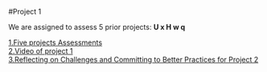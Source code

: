 #Project 1

We are assigned to assess 5 prior projects: **U x H w q**<br>	

<span style="color:blue">[1.Five projects Assessments](Project_Assessment.md)</span><br>
<span style="color:blue">[2.Video of project 1]()</span><br>
<span style="color:blue">[3.Reflecting on Challenges and Committing to Better Practices for Project 2](Thoughts.md)</span><br>
